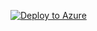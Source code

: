 [![Deploy to Azure](https://aka.ms/deploytoazurebutton)](https://portal.azure.com/#create/Microsoft.Template/uri/https%3A%2F%2Fraw.githubusercontent.com%2Fsarangvishnu%2Fazuredeploy%2Fmain%2Finfra%2Fazuredeploy.json)

